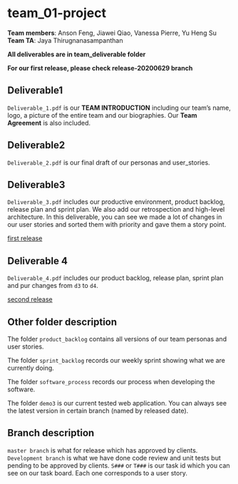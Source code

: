 # team_01-project
**Team members**: Anson Feng, Jiawei Qiao, Vanessa Pierre, Yu Heng Su  
**Team TA**: Jaya Thirugnanasampanthan  

**All deliverables are in team_deliverable folder**  

**For our first release, please check release-20200629 branch**

## Deliverable1  
`Deliverable_1.pdf` is our **TEAM INTRODUCTION** including our team’s name, logo, a picture of the entire team and our biographies. Our **Team Agreement** is also included.  

## Deliverable2
`Deliverable_2.pdf` is our final draft of our personas and user_stories.  

## Deliverable3
`Deliverable_3.pdf` includes our productive environment, product backlog, release plan and sprint plan. We also add our retrospection and high-level architecture. In this deliverable, you can see we made a lot of changes in our user stories and sorted them with priority and gave them a story point.  

<p><a href="https://pickeasy-1-2.herokuapp.com">first release</a></p>  

## Deliverable 4  
`Deliverable_4.pdf` includes our product backlog, release plan, sprint plan and pur changes from `d3` to `d4`.  

<p><a href="https://pickeasy-beta.herokuapp.com">second release</a></p>  

## Other folder description
The folder `product_backlog` contains all versions of our team personas and user stories.  

The folder `sprint_backlog` records our weekly sprint showing what we are currently doing.  

The folder `software_process` records our process when developing the software.  

The folder `demo3` is our current tested web application. You can always see the latest version in certain branch (named by released date).  

## Branch description
`master branch` is what for release which has approved by clients.  
`Development branch` is what we have done code review and unit tests but pending to be approved by clients.
`S###` or `T###` is our task id which you can see on our task board. Each one corresponds to a user story.  


